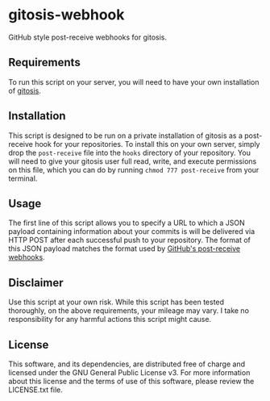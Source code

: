 # gitosis-webhook

GitHub style post-receive webhooks for gitosis.


## Requirements

To run this script on your server, you will need to have your own installation of [gitosis][1].


## Installation

This script is designed to be run on a private installation of gitosis as a post-receive hook for your repositories. To install this on your own server, simply drop the `post-receive` file into the `hooks` directory of your repository. You will need to give your gitosis user full read, write, and execute permissions on this file, which you can do by running `chmod 777 post-receive` from your terminal.


## Usage

The first line of this script allows you to specify a URL to which a JSON payload containing information about your commits is will be delivered via HTTP POST after each successful push to your repository. The format of this JSON payload matches the format used by [GitHub's post-receive webhooks][2].


## Disclaimer

Use this script at your own risk. While this script has been tested thoroughly, on the above requirements, your mileage may vary. I take no responsibility for any harmful actions this script might cause.


## License

This software, and its dependencies, are distributed free of charge and licensed under the GNU General Public License v3. For more information about this license and the terms of use of this software, please review the LICENSE.txt file.

[1]: http://eagain.net/gitweb/?p=gitosis.git
[2]: http://help.github.com/post-receive-hooks/
